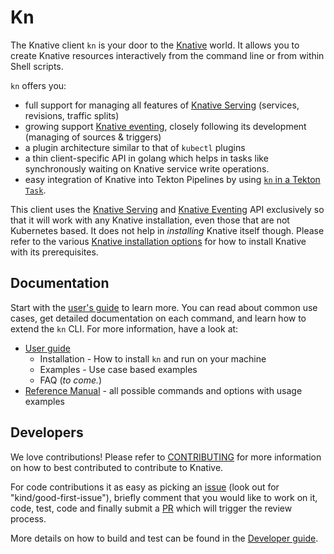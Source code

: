 # Kn

The Knative client `kn` is your door to the [Knative](https://knative.dev) world.
It allows you to create Knative resources interactively from the command line or from within Shell scripts.

`kn` offers you:

* full support for managing all features of [Knative Serving](https://github.com/knative/serving) (services, revisions, traffic splits)
* growing support [Knative eventing](https://github.com/knative/eventing), closely following its development (managing of sources & triggers)
* a plugin architecture similar to that of `kubectl` plugins
* a thin client-specific API in golang which helps in tasks like synchronously waiting on Knative service write operations.
* easy integration of Knative into Tekton Pipelines by using [`kn` in a Tekton `Task`](https://github.com/tektoncd/catalog/tree/master/kn).


This client uses the [Knative Serving](https://github.com/knative/docs/blob/master/docs/serving/spec/knative-api-specification-1.0.md) and [Knative Eventing](https://github.com/knative/eventing/tree/master/docs/spec) API exclusively so that it will work with any Knative installation, even those that are not Kubernetes based.
It does not help in *installing* Knative itself though.
Please refer to the various [Knative installation options](https://knative.dev/docs/install/) for how to install Knative with its prerequisites.

## Documentation

Start with the [user's guide](docs/README.md) to learn more. You can read about common use cases, get detailed documentation on each command, and learn how to extend the `kn` CLI. For more information, have a look at:

* [User guide](docs/README.md)
  - Installation - How to install `kn` and run on your machine
  - Examples - Use case based examples
  - FAQ (_to come._)
* [Reference Manual](docs/cmd/kn.md) - all possible commands and options with usage examples

## Developers

We love contributions! Please refer to
[CONTRIBUTING](https://knative.dev/contributing/) for more information on how to best contributed to contribute to Knative.

For code contributions it as easy as picking an [issue](https://github.com/knative/client/issues) (look out for "kind/good-first-issue"), briefly comment that you would like to work on it, code, test, code and finally submit a [PR](https://github.com/knative/client/pulls) which will trigger the review process.

More details on how to build and test can be found in the [Developer guide](docs/DEVELOPMENT.md).
